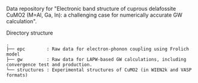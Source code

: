 Data repository for "Electronic band structure of cuprous delafossite CuMO2 (M=Al, Ga, In): a challenging case for numerically accurate GW calculation".

Directory structure

```
.
├── epc        : Raw data for electron-phonon coupling using Frolich model
├── gw         : Raw data for LAPW-based GW calculations, including convergence test and production.
└── structures : Experimental structures of CuMO2 (in WIEN2k and VASP formats)
```
